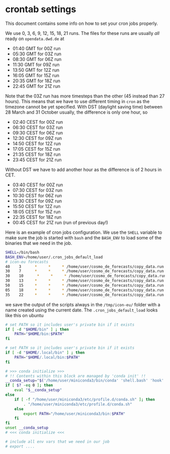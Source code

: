 # crontab settings
This document contains some info on how to set your cron jobs properly.

We use 0, 3, 6, 9, 12, 15, 18, 21 runs. The files for these runs are usually *all* ready on `opendata.dwd.de` at

- 01:40 GMT for 00Z run
- 05:30 GMT for 03Z run
- 08:30 GMT for 06Z run
- 11:30 GMT for 09Z run
- 13:50 GMT for 12Z run
- 16:05 GMT for 15Z run
- 20:35 GMT for 18Z run
- 22:45 GMT for 21Z run

Note that the 03Z run has more timesteps than the other (45 instead than 27 hours).
This means that we have to use different timing in `cron` as the timezone cannot be yet specified.
With DST (daylight saving time) between 28 March and 31 October usually, the difference is only one hour, so

- 02:40 CEST for 00Z run
- 06:30 CEST for 03Z run
- 09:30 CEST for 06Z run
- 12:30 CEST for 09Z run
- 14:50 CEST for 12Z run
- 17:05 CEST for 15Z run
- 21:35 CEST for 18Z run
- 23:45 CEST for 21Z run

Without DST we have to add another hour as the difference is of 2 hours in CET.

- 03:40 CEST for 00Z run
- 07:30 CEST for 03Z run
- 10:30 CEST for 06Z run
- 13:30 CEST for 09Z run
- 15:50 CEST for 12Z run
- 18:05 CEST for 15Z run
- 22:35 CEST for 18Z run
- 00:45 CEST for 21Z run (run of previous day!)

Here is an example of cron jobs configuration. We use the `SHELL` variable to make sure the job is started with `bash` and the `BASH_ENV` to load some of the binaries that we need in the job.

```bash
SHELL=/bin/bash
BASH_ENV=/home/user/.cron_jobs_default_load
# icon-eu forecasts
40    3      *     *     * /home/user/cosmo_de_forecasts/copy_data.run > /tmp/cosmo-d2/`date +\%Y\%m\%d\%H\%M\%S`-cron.log 2>&1
30    7      *     *     * /home/user/cosmo_de_forecasts/copy_data.run > /tmp/cosmo-d2/`date +\%Y\%m\%d\%H\%M\%S`-cron.log 2>&1
30    10      *     *     * /home/user/cosmo_de_forecasts/copy_data.run > /tmp/cosmo-d2/`date +\%Y\%m\%d\%H\%M\%S`-cron.log 2>&1
30    13     *     *     * /home/user/cosmo_de_forecasts/copy_data.run > /tmp/cosmo-d2/`date +\%Y\%m\%d\%H\%M\%S`-cron.log 2>&1
50    15     *     *     * /home/user/cosmo_de_forecasts/copy_data.run > /tmp/cosmo-d2/`date +\%Y\%m\%d\%H\%M\%S`-cron.log 2>&1
05    18     *     *     * /home/user/cosmo_de_forecasts/copy_data.run > /tmp/cosmo-d2/`date +\%Y\%m\%d\%H\%M\%S`-cron.log 2>&1
35    22     *     *     * /home/user/cosmo_de_forecasts/copy_data.run > /tmp/cosmo-d2/`date +\%Y\%m\%d\%H\%M\%S`-cron.log 2>&1
```
we save the output of the scripts always in the `/tmp/icon-eu/` folder with a name created using the current date.
The `.cron_jobs_default_load` looks like this on ubuntu
```bash
# set PATH so it includes user's private bin if it exists
if [ -d "$HOME/bin" ] ; then
    PATH="$HOME/bin:$PATH"
fi

# set PATH so it includes user's private bin if it exists
if [ -d "$HOME/.local/bin" ] ; then
    PATH="$HOME/.local/bin:$PATH"
fi

# >>> conda initialize >>>
# !! Contents within this block are managed by 'conda init' !!
__conda_setup="$('/home/user/miniconda3/bin/conda' 'shell.bash' 'hook' 2> /dev/null)"
if [ $? -eq 0 ]; then
    eval "$__conda_setup"
else
    if [ -f "/home/user/miniconda3/etc/profile.d/conda.sh" ]; then
        . "/home/user/miniconda3/etc/profile.d/conda.sh"
    else
        export PATH="/home/user/miniconda3/bin:$PATH"
    fi
fi
unset __conda_setup
# <<< conda initialize <<<

# include all env vars that we need in our job
# export ....

```